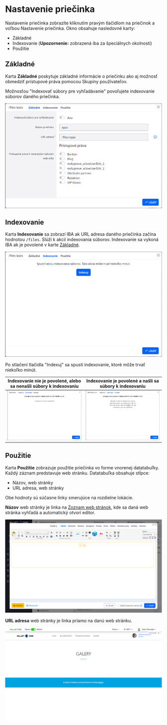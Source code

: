 # Nastavenie priečinka

Nastavenie priečinka zobrazíte kliknutím pravým tlačidlom na priečinok a voľbou Nastavenie priečinka. Okno obsahuje nasledovné karty:

- Základné
- Indexovanie (**Upozornenie:** zobrazená iba za špeciálnych okolnosti)
- Použitie

## Základné

Karta **Základné** poskytuje základné informácie o priečinku ako aj možnosť obmedziť prístupové práva pomocou Skupiny používateľov.

Možnosťou "Indexovať súbory pre vyhľadávanie" povoľujete indexovanie súborov daného priečinka.

![](folder_settings_basic.png)

## Indexovanie

Karta **Indexovanie** sa zobrazí IBA ak URL adresa daného priečinka začína hodnotou `/files`. Slúži k akcií indexovania súborov. Indexovanie sa vykoná IBA  ak je povolené v karte [Základné](#základné).

![](folder_settings_index.png)

Po stlačení tlačidla "Indexuj" sa spustí indexovanie, ktoré môže trvať niekoľko minút.

Indexovanie nie je povolené, alebo sa nenašli súbory k indexovaniu |  Indexovanie je povolené a našli sa súbory k indexovaniu
:-----------------------------------------------------------------:|:-----------------------------------------------------------------:
![](folder_settings_index_empty.png)                               |  ![](folder_settings_index_not-empty.png)

## Použitie

Karta **Použitie** zobrazuje použitie priečinka vo forme vnorenej datatabuľky. Každý záznam predstavuje web stránku. Datatabuľka obsahuje stĺpce:
- Názov, web stránky
- URL adresa, web stránky

Obe hodnoty sú súčasne linky smerujúce na rozdielne lokácie.

**Názov** web stránky je linka na [Zoznam web stránok](../../../../redactor/webpages/README.md), kde sa daná web stránka vyhľadá a automatický otvorí editor.

![](folder_link_A.png)

**URL adresa** web stránky je linka priamo na danú web stránku.

![](folder_link_B.png)